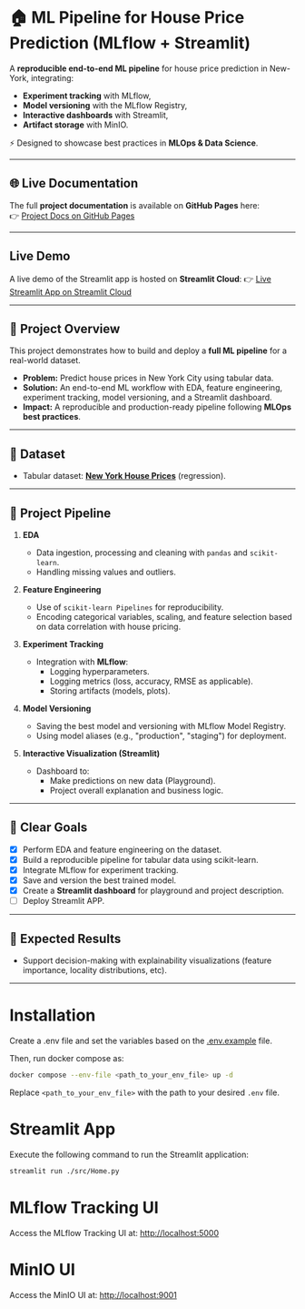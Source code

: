 # 🏠 ML Pipeline for House Price Prediction (MLflow + Streamlit)

A **reproducible end-to-end ML pipeline** for house price prediction in New-York, integrating:
- **Experiment tracking** with MLflow,
- **Model versioning** with the MLflow Registry,
- **Interactive dashboards** with Streamlit,
- **Artifact storage** with MinIO.

⚡ Designed to showcase best practices in **MLOps & Data Science**.

---

## 🌐 Live Documentation

The full **project documentation** is available on **GitHub Pages** here:  
👉 [Project Docs on GitHub Pages](https://presmanes3.github.io/NY-House-PricingPrediction)

--- 

## Live Demo
A live demo of the Streamlit app is hosted on **Streamlit Cloud**:
👉 [Live Streamlit App on Streamlit Cloud](https://presmanes3-ny-house-pricingprediction-srchome-vnbgnr.streamlit.app/)

---
## 🎯 Project Overview
This project demonstrates how to build and deploy a **full ML pipeline** for a real-world dataset.  

- **Problem:** Predict house prices in New York City using tabular data.  
- **Solution:** An end-to-end ML workflow with EDA, feature engineering, experiment tracking, model versioning, and a Streamlit dashboard.  
- **Impact:** A reproducible and production-ready pipeline following **MLOps best practices**.  

---

## 📂 Dataset
- Tabular dataset: [**New York House Prices**](https://www.kaggle.com/datasets/nelgiriyewithana/new-york-housing-market) (regression).  

---

## 🔗 Project Pipeline
1. **EDA**  
    - Data ingestion, processing and cleaning with `pandas` and `scikit-learn`.  
    - Handling missing values and outliers.

2. **Feature Engineering**  
    - Use of `scikit-learn Pipelines` for reproducibility.  
    - Encoding categorical variables, scaling, and feature selection based on data correlation with house pricing.  

3. **Experiment Tracking**  
    - Integration with **MLflow**:  
      - Logging hyperparameters.  
      - Logging metrics (loss, accuracy, RMSE as applicable).  
      - Storing artifacts (models, plots).  

4. **Model Versioning**  
    - Saving the best model and versioning with MLflow Model Registry.  
    - Using model aliases (e.g., "production", "staging") for deployment.

5. **Interactive Visualization (Streamlit)**  
    - Dashboard to:  
      - Make predictions on new data (Playground).  
      - Project overall explanation and business logic.  

---

## 🚀 Clear Goals
- [X] Perform EDA and feature engineering on the dataset.
- [X] Build a reproducible pipeline for tabular data using scikit-learn. 
- [X] Integrate MLflow for experiment tracking.  
- [X] Save and version the best trained model.  
- [X] Create a **Streamlit dashboard** for playground and project description.  
- [ ] Deploy Streamlit APP.

---

## 📌 Expected Results  
- Support decision-making with explainability visualizations (feature importance, locality distributions, etc).  

---

# Installation

Create a .env file and set the variables based on the [.env.example](./.env.example) file.

Then, run docker compose as:
```bash
docker compose --env-file <path_to_your_env_file> up -d
```

Replace `<path_to_your_env_file>` with the path to your desired `.env` file.

# Streamlit App

Execute the following command to run the Streamlit application:

```bash
streamlit run ./src/Home.py
```

# MLflow Tracking UI

Access the MLflow Tracking UI at: [http://localhost:5000](http://localhost:5000)

# MinIO UI

Access the MinIO UI at: [http://localhost:9001](http://localhost:9001)